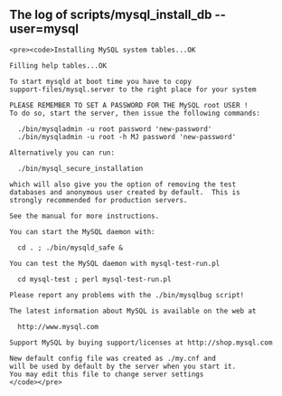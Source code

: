 ## The log of scripts/mysql_install_db --user=mysql
    <pre><code>Installing MySQL system tables...OK

    Filling help tables...OK

    To start mysqld at boot time you have to copy
    support-files/mysql.server to the right place for your system

    PLEASE REMEMBER TO SET A PASSWORD FOR THE MySQL root USER !
    To do so, start the server, then issue the following commands:

      ./bin/mysqladmin -u root password 'new-password'
      ./bin/mysqladmin -u root -h MJ password 'new-password'

    Alternatively you can run:

      ./bin/mysql_secure_installation

    which will also give you the option of removing the test
    databases and anonymous user created by default.  This is
    strongly recommended for production servers.

    See the manual for more instructions.

    You can start the MySQL daemon with:

      cd . ; ./bin/mysqld_safe &

    You can test the MySQL daemon with mysql-test-run.pl

      cd mysql-test ; perl mysql-test-run.pl

    Please report any problems with the ./bin/mysqlbug script!

    The latest information about MySQL is available on the web at

      http://www.mysql.com

    Support MySQL by buying support/licenses at http://shop.mysql.com

    New default config file was created as ./my.cnf and
    will be used by default by the server when you start it.
    You may edit this file to change server settings
    </code></pre>
